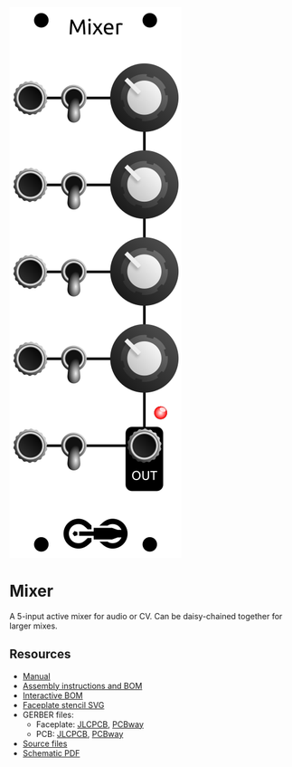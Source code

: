 <div class="fm-readme-container">

<img class="fm-readme-module-image" src="docs/images/mixer_faceplate_display.svg" />

<div class="fm-readme-text">

<h1>Mixer</h1>

<p>A 5-input active mixer for audio or CV. Can be daisy-chained together for larger mixes.</p>

<h2>Resources</h2>

<ul>
  <li><a href="https://quinnfreedman.github.io/fm-artifacts/Mixer/mixer_manual.pdf">Manual</a></li>
  <li><a href="https://quinnfreedman.github.io/modular/modules/Mixer/docs/assembly_instructions">Assembly instructions and BOM</a></li>
  <li><a href="https://quinnfreedman.github.io/fm-artifacts/Mixer/mixer_pcb_interactive_bom.html">Interactive BOM</a></li>
  <li><a href="https://quinnfreedman.github.io/fm-artifacts/Mixer/mixer_faceplate.svg">Faceplate stencil SVG</a></li>
  <li>GERBER files:
    <ul>
      <li>Faceplate: <a href="https://quinnfreedman.github.io/fm-artifacts/Mixer/mixer_faceplate_pcb_jlcpcb.zip">JLCPCB</a>, <a href="https://quinnfreedman.github.io/fm-artifacts/Mixer/mixer_faceplate_pcb_pcbway.zip">PCBway</a></li>
      <li>PCB: <a href="https://quinnfreedman.github.io/fm-artifacts/Mixer/mixer_pcb_jlcpcb.zip">JLCPCB</a>, <a href="https://quinnfreedman.github.io/fm-artifacts/Mixer/mixer_pcb_pcbway.zip">PCBway</a></li>
    </ul>
  </li>
  <li><a href="https://github.com/QuinnFreedman/modular/tree/main/modules/Mixer">Source files</a></li>
  <li><a href="https://quinnfreedman.github.io/fm-artifacts/Mixer/mixer_pcb_schematic.pdf">Schematic PDF</a></li>
</ul>

</div>
</div>
